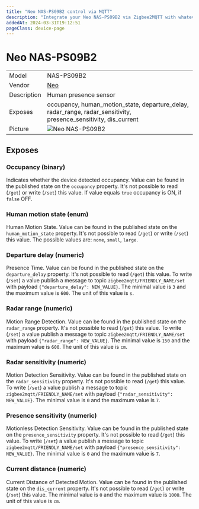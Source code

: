 ```yaml
---
title: "Neo NAS-PS09B2 control via MQTT"
description: "Integrate your Neo NAS-PS09B2 via Zigbee2MQTT with whatever smart home infrastructure you are using without the vendor's bridge or gateway."
addedAt: 2024-03-31T19:12:51
pageClass: device-page
---
```


<!-- !!!! -->
<!-- ATTENTION: This file is auto-generated through docgen! -->
<!-- You can only edit the "Notes"-Section between the two comment lines "Notes BEGIN" and "Notes END". -->
<!-- Do not use h1 or h2 heading within "## Notes"-Section. -->
<!-- !!!! -->

# Neo NAS-PS09B2

|     |     |
|-----|-----|
| Model | NAS-PS09B2  |
| Vendor  | [Neo](/supported-devices/#v=Neo)  |
| Description | Human presence sensor |
| Exposes | occupancy, human_motion_state, departure_delay, radar_range, radar_sensitivity, presence_sensitivity, dis_current |
| Picture | ![Neo NAS-PS09B2](https://www.zigbee2mqtt.io/images/devices/NAS-PS09B2.png) |


<!-- Notes BEGIN: You can edit here. Add "## Notes" headline if not already present. -->


<!-- Notes END: Do not edit below this line -->




## Exposes

### Occupancy (binary)
Indicates whether the device detected occupancy.
Value can be found in the published state on the `occupancy` property.
It's not possible to read (`/get`) or write (`/set`) this value.
If value equals `true` occupancy is ON, if `false` OFF.

### Human motion state (enum)
Human Motion State.
Value can be found in the published state on the `human_motion_state` property.
It's not possible to read (`/get`) or write (`/set`) this value.
The possible values are: `none`, `small`, `large`.

### Departure delay (numeric)
Presence Time.
Value can be found in the published state on the `departure_delay` property.
It's not possible to read (`/get`) this value.
To write (`/set`) a value publish a message to topic `zigbee2mqtt/FRIENDLY_NAME/set` with payload `{"departure_delay": NEW_VALUE}`.
The minimal value is `3` and the maximum value is `600`.
The unit of this value is `s`.

### Radar range (numeric)
Motion Range Detection.
Value can be found in the published state on the `radar_range` property.
It's not possible to read (`/get`) this value.
To write (`/set`) a value publish a message to topic `zigbee2mqtt/FRIENDLY_NAME/set` with payload `{"radar_range": NEW_VALUE}`.
The minimal value is `150` and the maximum value is `600`.
The unit of this value is `cm`.

### Radar sensitivity (numeric)
Motion Detection Sensitivity.
Value can be found in the published state on the `radar_sensitivity` property.
It's not possible to read (`/get`) this value.
To write (`/set`) a value publish a message to topic `zigbee2mqtt/FRIENDLY_NAME/set` with payload `{"radar_sensitivity": NEW_VALUE}`.
The minimal value is `0` and the maximum value is `7`.

### Presence sensitivity (numeric)
Motionless Detection Sensitivity.
Value can be found in the published state on the `presence_sensitivity` property.
It's not possible to read (`/get`) this value.
To write (`/set`) a value publish a message to topic `zigbee2mqtt/FRIENDLY_NAME/set` with payload `{"presence_sensitivity": NEW_VALUE}`.
The minimal value is `0` and the maximum value is `7`.

### Current distance (numeric)
Current Distance of Detected Motion.
Value can be found in the published state on the `dis_current` property.
It's not possible to read (`/get`) or write (`/set`) this value.
The minimal value is `0` and the maximum value is `1000`.
The unit of this value is `cm`.

